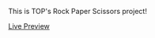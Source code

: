 This is TOP's Rock Paper Scissors project!

[Live Preview](https://darkyato.github.io/rock-paper-scissor/)

